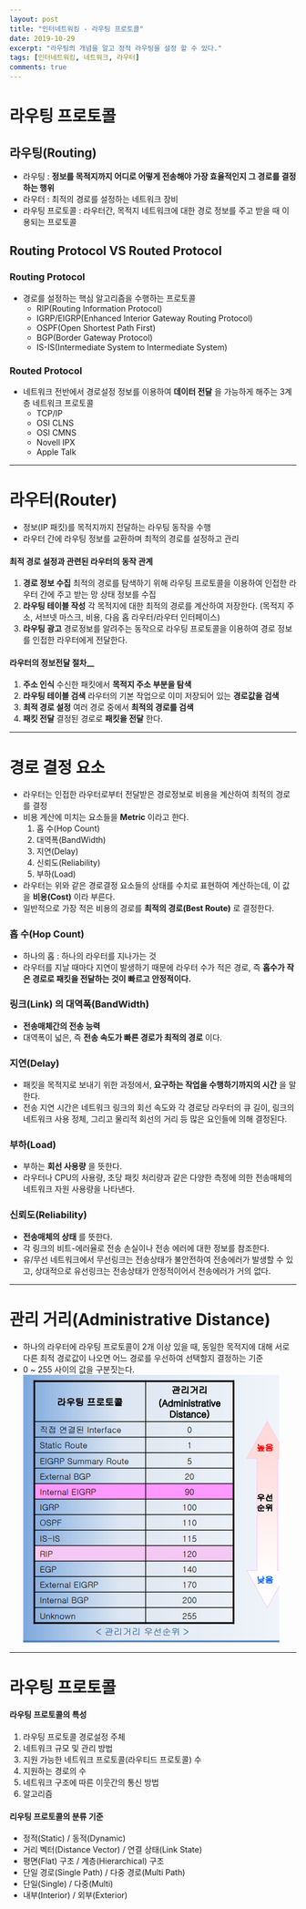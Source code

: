 ```yaml
---
layout: post
title: "인터네트워킹 - 라우팅 프로토콜"
date: 2019-10-29
excerpt: "라우팅의 개념을 알고 정적 라우팅을 설정 할 수 있다."
tags: [인터네트워킹, 네트워크, 라우터]
comments: true
---
```


# __라우팅 프로토콜__
## 라우팅(Routing)
- 라우팅 : __정보를 목적지까지 어디로 어떻게 전송해야 가장 효율적인지 그 경로를 결정하는 행위__
- 라우터 : 최적의 경로를 설정하는 네트워크 장비
- 라우팅 프로토콜 : 라우터간, 목적지 네트워크에 대한 경로 정보를 주고 받을 때 이용되는 프로토콜

## Routing Protocol VS Routed Protocol
### Routing Protocol
- 경로를 설정하는 핵심 알고리즘을 수행하는 프로토콜
  - RIP(Routing Information Protocol)
  - IGRP/EIGRP(Enhanced Interior Gateway Routing Protocol)
  - OSPF(Open Shortest Path First)
  - BGP(Border Gateway Protocol)
  - IS-IS(Intermediate System to Intermediate System)

### Routed Protocol
- 네트워크 전반에서 경로설정 정보를 이용하여 __데이터 전달__ 을 가능하게 해주는 3계층 네트워크 프로토콜
  - TCP/IP
  - OSI CLNS
  - OSI CMNS
  - Novell IPX
  - Apple Talk

---

# 라우터(Router)
- 정보(IP 패킷)를 목적지까지 전달하는 라우팅 동작을 수행
- 라우터 간에 라우팅 정보를 교환하며 최적의 경로를 설정하고 관리
#### __최적 경로 설정과 관련된 라우터의 동작 관계__
1. __경로 정보 수집__
  최적의 경로를 탐색하기 위해 라우팅 프로토콜을 이용하여 인접한 라우터 간에 주고 받는 망 상태 정보를 수집
2. __라우팅 테이블 작성__
  각 목적지에 대한 최적의 경로를 계산하여 저장한다.
  (목적지 주소, 서브넷 마스크, 비용, 다음 홉 라우터/라우터 인터페이스)
3. __라우팅 광고__
  경로정보를 알려주는 동작으로 라우팅 프로토콜을 이용하여 경로 정보를 인접한 라우터에게 전달한다.

#### 라우터의 정보전달 절차__
1. __주소 인식__
수신한 패킷에서 __목적지 주소 부분을 탐색__
2. __라우팅 테이블 검색__
라우터의 기본 작업으로 이미 저장되어 있는 __경로값을 검색__
3. __최적 경로 설정__
여러 경로 중에서 __최적의 경로를 검색__
4. __패킷 전달__
결정된 경로로 __패킷을 전달__ 한다.

---

# 경로 결정 요소
- 라우터는 인접한 라우터로부터 전달받은 경로정보로 비용을 계산하여 최적의 경로를 결정
- 비용 계산에 미치는 요소들을 __Metric__ 이라고 한다.
  1. 홉 수(Hop Count)
  2. 대역폭(BandWidth)
  3. 지연(Delay)
  4. 신뢰도(Reliability)
  5. 부하(Load)
- 라우터는 위와 같은 경로결정 요소들의 상태를 수치로 표현하여 계산하는데, 이 값을 __비용(Cost)__ 이라 부른다.
- 일반적으로 가장 적은 비용의 경로를 __최적의 경로(Best Route)__ 로 결정한다.

### 홉 수(Hop Count)
- 하나의 홉 : 하나의 라우터를 지나가는 것
- 라우터를 지날 때마다 지연이 발생하기 때문에 라우터 수가 적은 경로, 즉 __홉수가 작은 경로로 패킷을 전달하는 것이 빠르고 안정적이다.__

### 링크(Link) 의 대역폭(BandWidth)
- __전송매체간의 전송 능력__
- 대역폭이 넓은, 즉 __전송 속도가 빠른 경로가 최적의 경로__ 이다.

### 지연(Delay)
- 패킷을 목적지로 보내기 위한 과정에서, __요구하는 작업을 수행하기까지의 시간__ 을 말한다.
- 전송 지연 시간은 네트워크 링크의 회선 속도와 각 경로당 라우터의 큐 길이, 링크의 네트워크 사용 정체, 그리고 물리적 회선의 거리 등 많은 요인들에 의해 결정된다.

### 부하(Load)
- 부하는 __회선 사용량__ 을 뜻한다.
- 라우터나 CPU의 사용량, 초당 패킷 처리량과 같은 다양한 측정에 의한 전송매체의 네트워크 자원 사용량을 나타낸다.

### 신뢰도(Reliability)
- __전송매체의 상태__ 를 뜻한다.
- 각 링크의 비트-에러율로 전송 손실이나 전송 에러에 대한 정보를 참조한다.
- 유/무선 네트워크에서 무선링크는 전송상태가 불안전하여 전송에러가 발생할 수 있고, 상대적으로 유선링크는 전송상태가 안정적이어서 전송에러가 거의 없다.

---

# 관리 거리(Administrative Distance)
- 하나의 라우터에 라우팅 프로토콜이 2개 이상 있을 때, 동일한 목적지에 대해 서로 다른 최적 경로값이 나오면 어느 경로를 우선하여 선택할지 결정하는 기준
- 0 ~ 255 사이의 값을 구분짓는다.
![](img/2019-10-29-04-40-35.png)

---

# 라우팅 프로토콜
#### 라우팅 프로토콜의 특성
1. 라우팅 프로토콜 경로설정 주체
2. 네트워크 규모 및 관리 방법
3. 지원 가능한 네트워크 프로토콜(라우티드 프로토콜) 수
4. 지원하는 경로의 수
5. 네트워크 구조에 따른 이웃간의 통신 방법
6. 알고리즘
#### 리우팅 프로토콜의 분류 기준
- 정적(Static) / 동적(Dynamic)
- 거리 벡터(Distance Vector) / 연결 상태(Link State)
- 평면(Flat) 구조 / 계층(Hierarchical) 구조
- 단일 경로(Single Path) / 다중 경로(Multi Path)
- 단일(Single) / 다중(Multi)
- 내부(Interior) / 외부(Exterior)
